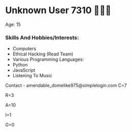   <div>
    <div>
      <div>
        <div>
          <h1>Unknown User 7310 👨🏻‍💻</h1>
          <p>Age: 15</p>
          <h3>Skills And Hobbies/Interests:</h3>
          <ul>
            <li>
 Computers</li>
            <li>Ethical Hacking (Read Team)</li>
            <li>
 Various Programming Languages: </li>
            <li>Python</li>
            <li>JavaScript</li>
            <li>
 Listening To Music</li>
          </ul>
          <p>
 Contact - amendable_domelike975@simplelogin.com
          C=7

R=3

A=10

I=1

G=0
          </p>
        </div>
      </div>
    </div>
  </div>
</body>
